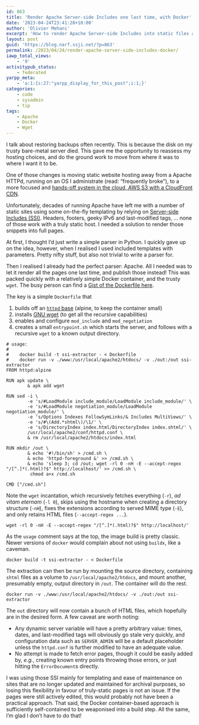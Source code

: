 ```yaml
---
id: 863
title: 'Render Apache Server-side Includes one last time, with Docker'
date: '2023-04-24T23:41:28+10:00'
author: 'Olivier Mehani'
excerpt: 'How to render Apache Server-side Includes into static files automatically? Decades of running Apache dave left me with a number of static sites relying on SSI-based templating. I needed a quick, and relatively accurate, way to generate truly static HTML files from my templates. I turned to a simple Docker container to do both the rendering and the dumping of the pages. Powered by Apache and Wget.'
layout: post
guid: 'https://blog.narf.ssji.net/?p=863'
permalink: /2023/04/24/render-apache-server-side-includes-docker/
iawp_total_views:
    - '9'
activitypub_status:
    - federated
yarpp_meta:
    - 'a:1:{s:27:"yarpp_display_for_this_post";i:1;}'
categories:
    - code
    - sysadmin
    - tip
tags:
    - Apache
    - Docker
    - Wget
---
```


I talk about restoring backups often recently. This is because the disk on my trusty bare-metal server died. This gave me the opportunity to reassess my hosting choices, and do the ground work to move from where it was to where I want it to be.

One of those changes is moving static website hosting away from a Apache HTTPd, running on an OS I administrate (read: “frequently broke”), to a more focused and [hands-off system in the cloud, AWS S3 with a CloudFront CDN](https://blog.narf.ssji.net/2023/06/11/public-website-aws-s3-cloudfront/ "Public website with S3 and CloudFront").

Unfortunately, decades of running Apache have left me with a number of static sites using some on-the-fly templating by relying on [Server-side Includes (SSI)](https://httpd.apache.org/docs/current/howto/ssi.html). Headers, footers, geeky IPv6 and last-modified tags, … none of those work with a truly static host. I needed a solution to render those snippets into full pages.

At first, I thought I’d just write a simple parser in Python. I quickly gave up on the idea, however, when I realised I used included templates with parameters. Pretty nifty stuff, but also not trivial to write a parser for.

Then I realised I already had the perfect parser: Apache. All I needed was to let it render all the pages one last time, and publish those instead! This was packed quickly with a relatively simple Docker container, and the trusty `wget`. The busy person can find a [Gist of the Dockerfile here](https://gist.github.com/shtrom/bfaac4b6d9089e24bb495f4948d1f0f0).

The key is a simple `Dockerfile` that

1. builds off an [`httpd` base](http://hub.docker.com/_/apache) (alpine, to keep the container small)
2. installs [GNU wget](https://www.gnu.org/software/wget/) (to get all the recursive capabilities)
3. enables and configure `mod_include` and `mod_negotiation`
4. creates a small `entrypoint.sh` which starts the server, and follows with a recursive `wget` to a known output directory.

```
# usage:
#
#    docker build -t ssi-extractor - < Dockerfile
#    docker run -v ./www:/usr/local/apache2/htdocs/ -v ./out:/out ssi-extractor
FROM httpd:alpine

RUN apk update \
        & apk add wget

RUN sed -i \
        -e 's/#LoadModule include_module/LoadModule include_module/' \
        -e 's/#LoadModule negotiation_module/LoadModule negotiation_module/' \
        -e 's/Options Indexes FollowSymLinks/& Includes MultiViews/' \
        -e 's/#\(Add.*shtml\)/\1/' \
        -e 's/DirectoryIndex index.html/DirectoryIndex index.shtml/' \
        /usr/local/apache2/conf/httpd.conf \
        & rm /usr/local/apache2/htdocs/index.html

RUN mkdir /out \
        & echo '#!/bin/sh' > /cmd.sh \
        & echo 'httpd-foreground &' >> /cmd.sh \
        & echo 'sleep 3; cd /out; wget -rl 0 -nH -E --accept-regex "/[^.]*(.html)?$" http://localhost/' >> /cmd.sh \
         chmod a+x /cmd.sh

CMD ["/cmd.sh"]
```

Note the `wget` incantation, which recursively fetches everything (`-r`), *ad vitam eternam* (`-l 0`), skips using the hostname when creating a directory structure (`-nH`), fixes the extensions according to served MIME type (`-E`), and only retains HTML files (`--accept-regex ...`).

```
wget -rl 0 -nH -E --accept-regex "/[^.]*(.html)?$" http://localhost/'
```

As the `usage` comment says at the top, the image build is pretty classic. Newer versions of `docker` would complain about not using `buildx`, like a caveman.

```
docker build -t ssi-extractor - < Dockerfile
```

The extraction can then be run by mounting the source directory, containing `shtml` files as a volume to `/usr/local/apache2/htdocs`, and mount another, presumably empty, output directory in `/out`. The container will do the rest.

```
docker run -v ./www:/usr/local/apache2/htdocs/ -v ./out:/out ssi-extractor
```

The `out` directory will now contain a bunch of HTML files, which hopefully are in the desired form. A few caveat are worth noting:

- Any dynamic server variable will have a pretty arbitrary value: times, dates, and last-modified tags will obviously go stale very quickly, and configuration data such as `SERVER_ADMIN` will be a default placeholder unless the `httpd.conf` is further modified to have an adequate value.
- No attempt is made to fetch error pages, though it could be easily added by, *e.g.*, creating known entry points throwing those errors, or just hitting the `ErrorDocument`s directly.

I was using those SSI mainly for templating and ease of maintenance on sites that are no longer updated and maintained for archival purposes, so losing this flexibility in favour of truly-static pages is not an issue. If the pages were still actively edited, this would probably not have been a practical approach. That said, the Docker container-based approach is sufficiently self-contained to be weaponised into a build step. All the same, I’m glad I don’t have to do that!